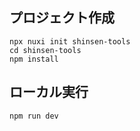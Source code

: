 ## プロジェクト作成

```
npx nuxi init shinsen-tools
cd shinsen-tools
npm install
```

## ローカル実行

```
npm run dev
```
